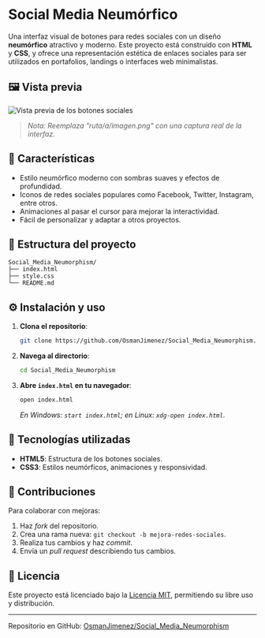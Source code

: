 # Social Media Neumórfico

Una interfaz visual de botones para redes sociales con un diseño **neumórfico** atractivo y moderno. Este proyecto está construido con **HTML** y **CSS**, y ofrece una representación estética de enlaces sociales para ser utilizados en portafolios, landings o interfaces web minimalistas.

## 🖼️ Vista previa

![Vista previa de los botones sociales](ruta/a/imagen.png)

> *Nota: Reemplaza "ruta/a/imagen.png" con una captura real de la interfaz.*

## 🚀 Características

* Estilo neumórfico moderno con sombras suaves y efectos de profundidad.
* Iconos de redes sociales populares como Facebook, Twitter, Instagram, entre otros.
* Animaciones al pasar el cursor para mejorar la interactividad.
* Fácil de personalizar y adaptar a otros proyectos.

## 📁 Estructura del proyecto

```plaintext
Social_Media_Neumorphism/
├── index.html
├── style.css
└── README.md
```

## ⚙️ Instalación y uso

1. **Clona el repositorio**:

   ```bash
   git clone https://github.com/OsmanJimenez/Social_Media_Neumorphism.git
   ```

2. **Navega al directorio**:

   ```bash
   cd Social_Media_Neumorphism
   ```

3. **Abre `index.html` en tu navegador**:

   ```bash
   open index.html
   ```

   *En Windows: `start index.html`; en Linux: `xdg-open index.html`.*

## 🤩 Tecnologías utilizadas

* **HTML5**: Estructura de los botones sociales.
* **CSS3**: Estilos neumórficos, animaciones y responsividad.

## 📌 Contribuciones

Para colaborar con mejoras:

1. Haz *fork* del repositorio.
2. Crea una rama nueva: `git checkout -b mejora-redes-sociales`.
3. Realiza tus cambios y haz *commit*.
4. Envía un *pull request* describiendo tus cambios.

## 📄 Licencia

Este proyecto está licenciado bajo la [Licencia MIT](LICENSE), permitiendo su libre uso y distribución.

---

Repositorio en GitHub: [OsmanJimenez/Social\_Media\_Neumorphism](https://github.com/OsmanJimenez/Social_Media_Neumorphism)
